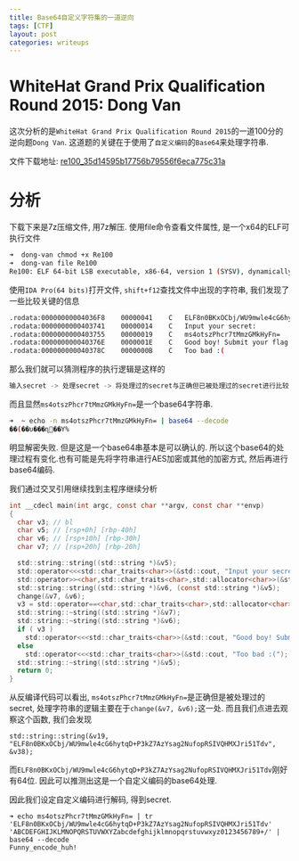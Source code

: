 ```yaml
---
title: Base64自定义字符集的一道逆向
tags: [CTF]
layout: post
categories: writeups
---
```


# WhiteHat Grand Prix Qualification Round 2015: Dong Van

这次分析的是`WhiteHat Grand Prix Qualification Round 2015`的一道100分的逆向题`Dong Van`. 这道题的关键在于使用了`自定义编码`的`Base64`来处理字符串.

文件下载地址: [re100_35d14595b17756b79556f6eca775c31a](http://od7mpc53s.bkt.clouddn.com/re100_35d14595b17756b79556f6eca775c31a)


# 分析

下载下来是7z压缩文件, 用7z解压. 使用file命令查看文件属性, 是一个x64的ELF可执行文件
```bash
➜  dong-van chmod +x Re100
➜  dong-van file Re100
Re100: ELF 64-bit LSB executable, x86-64, version 1 (SYSV), dynamically linked, interpreter /lib64/ld-linux-x86-64.so.2, for GNU/Linux 2.6.24, BuildID[sha1]=6c7c0504ab2f342427f59846298e97f9e4fbb98f, not stripped
```

使用`IDA Pro(64 bits)`打开文件, `shift+f12`查找文件中出现的字符串, 我们发现了一些比较关键的信息

``` bash
.rodata:00000000004036F8	00000041	C	ELF8n0BKxOCbj/WU9mwle4cG6hytqD+P3kZ7AzYsag2NufopRSIVQHMXJri51Tdv
.rodata:0000000000403741	00000014	C	Input your secret: 
.rodata:0000000000403755	00000019	C	ms4otszPhcr7tMmzGMkHyFn=
.rodata:000000000040376E	0000001E	C	Good boy! Submit your flag :)
.rodata:000000000040378C	0000000B	C	Too bad :(
```

那么我们就可以猜测程序的执行逻辑是这样的

```bash
输入secret -> 处理secret -> 将处理过的secret与正确但已被处理过的secret进行比较 -> 根据比较结果输出提示信息.
```
而且显然`ms4otszPhcr7tMmzGMkHyFn=`是一个base64字符串. 

```bash
➜  ~ echo -n ms4otszPhcr7tMmzGMkHyFn= | base64 --decode 
��(��υ���ɳ��Y%                                    
```
明显解密失败. 但是这是一个base64串基本是可以确认的. 所以这个base64的处理过程有变化.也有可能是先将字符串进行AES加密或其他的加密方式, 然后再进行base64编码.

我们通过交叉引用继续找到主程序继续分析

``` c 
int __cdecl main(int argc, const char **argv, const char **envp)
{
  char v3; // bl
  char v5; // [rsp+0h] [rbp-40h]
  char v6; // [rsp+10h] [rbp-30h]
  char v7; // [rsp+20h] [rbp-20h]

  std::string::string((std::string *)&v5);
  std::operator<<<std::char_traits<char>>(&std::cout, "Input your secret: ");
  std::operator>><char,std::char_traits<char>,std::allocator<char>>(&std::cin, &v5);
  std::string::string((std::string *)&v6, (const std::string *)&v5);
  change(&v7, &v6);
  v3 = std::operator==<char,std::char_traits<char>,std::allocator<char>>(&v7, "ms4otszPhcr7tMmzGMkHyFn=");
  std::string::~string((std::string *)&v7);
  std::string::~string((std::string *)&v6);
  if ( v3 )
    std::operator<<<std::char_traits<char>>(&std::cout, "Good boy! Submit your flag :)");
  else
    std::operator<<<std::char_traits<char>>(&std::cout, "Too bad :(");
  std::string::~string((std::string *)&v5);
  return 0;
}
```

从反编译代码可以看出, `ms4otszPhcr7tMmzGMkHyFn=`是正确但是被处理过的secret, 处理字符串的逻辑主要在于`change(&v7, &v6);`这一处. 而且我们点进去观察这个函数, 我们会发现

```
std::string::string(&v19, "ELF8n0BKxOCbj/WU9mwle4cG6hytqD+P3kZ7AzYsag2NufopRSIVQHMXJri51Tdv", &v38);
```

而`ELF8n0BKxOCbj/WU9mwle4cG6hytqD+P3kZ7AzYsag2NufopRSIVQHMXJri51Tdv`刚好有64位. 因此可以推测出这是一个自定义编码的base64处理. 

因此我们设定自定义编码进行解码, 得到secret.

```
➜ echo ms4otszPhcr7tMmzGMkHyFn= | tr 'ELF8n0BKxOCbj/WU9mwle4cG6hytqD+P3kZ7AzYsag2NufopRSIVQHMXJri51Tdv' 'ABCDEFGHIJKLMNOPQRSTUVWXYZabcdefghijklmnopqrstuvwxyz0123456789+/' | base64 --decode
Funny_encode_huh!
```